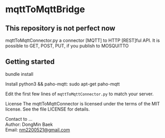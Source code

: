 # mqttToMqttBridge

## This repository is not perfect now


mqttToMqttConnector.py
 a connector [MQTT] to HTTP [REST]ful API. It is possible to GET, POST, PUT, if you publish to MOSQUITTO


Getting started
---------------
bundle install

Install python3 && paho-mqtt:
sudo apt-get paho-mqtt

Edit the first few lines of `mqttToMqttConnector.py` to match your server.

License
The mqttToMqttConnector is licensed under the terms of the MIT license. See the file LICENSE for details.



Contact to ...  
Author: DongMin Baek  
Email: nm2200521@gmail.com  
